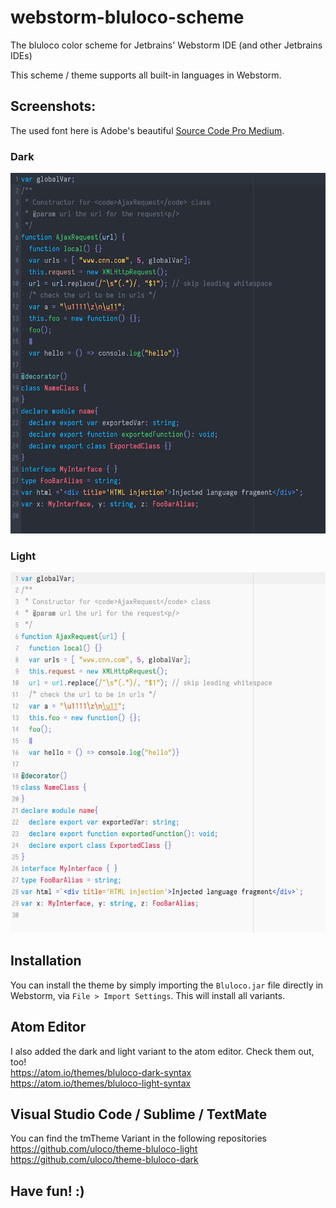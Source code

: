 webstorm-bluloco-scheme
=======================

The bluloco color scheme for Jetbrains' Webstorm IDE (and other Jetbrains IDEs)

This scheme / theme supports all built-in languages in Webstorm.

## Screenshots:

The used font here is Adobe's beautiful [Source Code Pro Medium](https://github.com/adobe-fonts/source-code-pro).

### Dark

![dark](https://github.com/uloco/webstorm-bluloco-scheme/blob/master/Pictures/dark.png)

### Light

![light](https://github.com/uloco/webstorm-bluloco-scheme/blob/master/Pictures/light.png)


## Installation

You can install the theme by simply importing the `Bluloco.jar` file directly in Webstorm, via `File > Import Settings`.
This will install all variants.


## Atom Editor
I also added the dark and light variant to the atom editor.
Check them out, too!  
https://atom.io/themes/bluloco-dark-syntax  
https://atom.io/themes/bluloco-light-syntax

## Visual Studio Code / Sublime / TextMate
You can find the tmTheme Variant in the following repositories  
https://github.com/uloco/theme-bluloco-light  
https://github.com/uloco/theme-bluloco-dark  

## Have fun! :)
